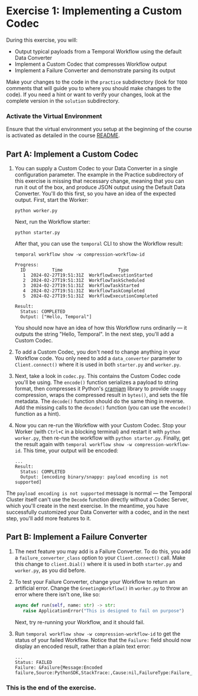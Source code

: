 # Exercise 1: Implementing a Custom Codec

During this exercise, you will: 

* Output typical payloads from a Temporal Workflow using the default Data Converter
* Implement a Custom Codec that compresses Workflow output
* Implement a Failure Converter and demonstrate parsing its output

Make your changes to the code in the `practice` subdirectory (look for 
`TODO` comments that will guide you to where you should make changes to 
the code). If you need a hint or want to verify your changes, look at 
the complete version in the `solution` subdirectory.

### Activate the Virtual Environment
Ensure that the virtual environment you setup at the beginning of the
course is activated as detailed in the course [README](../../README.md#setup-your-python-virtual-environment).


## Part A: Implement a Custom Codec

1. You can supply a Custom Codec to your Data Converter in a single
   configuration parameter. The example in the Practice subdirectory of this
   exercise is missing that necessary change, meaning that you can run it out of
   the box, and produce JSON output using the Default Data Converter. You'll do
   this first, so you have an idea of the expected output. First, start the
   Worker:

   ```shell
   python worker.py
   ```

   Next, run the Workflow starter:

   ```shell
   python starter.py
   ```

   After that, you can use the `temporal` CLI to show the Workflow result:

   ```shell
   temporal workflow show -w compression-workflow-id
   ```

   ```
   Progress:
     ID          Time                     Type
      1  2024-02-27T19:51:31Z  WorkflowExecutionStarted
      2  2024-02-27T19:51:31Z  WorkflowTaskScheduled
      3  2024-02-27T19:51:31Z  WorkflowTaskStarted
      4  2024-02-27T19:51:31Z  WorkflowTaskCompleted
      5  2024-02-27T19:51:31Z  WorkflowExecutionCompleted

   Result:
     Status: COMPLETED
     Output: ["Hello, Temporal"]
   ```

   You should now have an idea of how this Workflow runs ordinarily — it outputs
   the string "Hello, Temporal". In the next step, you'll add a Custom
   Codec.
2. To add a Custom Codec, you don't need to change anything in your Workflow
   code. You only need to add a `data_converter` parameter to `Client.connect()`
   where it is used in both `starter.py` and `worker.py`.
3. Next, take a look in `codec.py`. This contains the Custom Codec code you'll
   be using. The `encode()` function serializes a payload to string format, then
   compresses it Python's
   [cramjam](https://github.com/milesgranger/cramjam/tree/master/cramjam-python)
   library to provide `snappy` compression, wraps the compressed result in
   `bytes()`, and sets the file metadata. The `decode()` function should do the
   same thing in reverse. Add the missing calls to the `decode()` function (you
   can use the `encode()` function as a hint).
4. Now you can re-run the Workflow with your Custom Codec. Stop your Worker
   (with `Ctrl+C` in a blocking terminal) and restart it with `python
   worker.py`, then re-run the workflow with `python starter.py`. Finally,
   get the result again with `temporal workflow show -w compression-workflow-id`.
   This time, your output will be encoded:

   ```
   ...
   Result:
     Status: COMPLETED
     Output: [encoding binary/snappy: payload encoding is not supported]
   ```

  The `payload encoding is not supported` message is normal — the Temporal
  Cluster itself can't use the `Decode` function directly without a Codec
  Server, which you'll create in the next exercise. In the meantime, you have
  successfully customized your Data Converter with a codec, and in the next
  step, you'll add more features to it.


## Part B: Implement a Failure Converter

1. The next feature you may add is a Failure Converter. To do this, you add a
   `failure_converter_class` option to your `Client.connect()` call. Make this
   change to `client.Dial()` where it is used in both `starter.py` and
   `worker.py`, as you did before.
2. To test your Failure Converter, change your Workflow to return an artificial
   error. Change the `GreetingWorkflow()` in `worker.py` to throw an error where
   there isn't one, like so:

   ```python
   async def run(self, name: str) -> str:
      raise ApplicationError("This is designed to fail on purpose")
   ```

   Next, try re-running your Workflow, and it should fail.
3. Run `temporal workflow show -w compression-workflow-id` to get the status of your
   failed Workflow. Notice that the `Failure:` field should now display an encoded
   result, rather than a plain text error:

   ```
   ...
   Status: FAILED
   Failure: &Failure{Message:Encoded failure,Source:PythonSDK,StackTrace:,Cause:nil,FailureType:Failure_ApplicationFailureInfo,}
   ```


### This is the end of the exercise.


